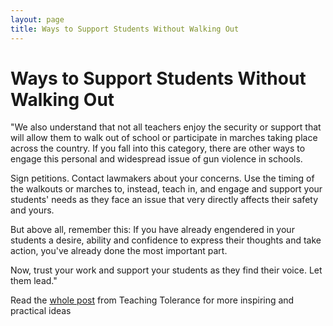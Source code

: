 ```yaml
---
layout: page
title: Ways to Support Students Without Walking Out
---
```


Ways to Support Students Without Walking Out
=================

"We also understand that not all teachers enjoy the security or support that will allow them to walk out of school or participate in marches taking place across the country. If you fall into this category, there are other ways to engage this personal and widespread issue of gun violence in schools.

Sign petitions. Contact lawmakers about your concerns. Use the timing of the walkouts or marches to, instead, teach in, and engage and support your students' needs as they face an issue that very directly affects their safety and yours.

But above all, remember this: If you have already engendered in your students a desire, ability and confidence to express their thoughts and take action, you've already done the most important part.

Now, trust your work and support your students as they find their voice. Let them lead."

Read the [whole post](https://www.tolerance.org/magazine/walkouts-marches-and-the-desire-to-do-something-what-you-need-to-know-about-stoneman) from Teaching Tolerance for more inspiring and practical ideas
